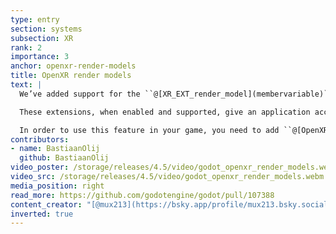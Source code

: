 ```yaml
---
type: entry
section: systems
subsection: XR
rank: 2
importance: 3
anchor: openxr-render-models
title: OpenXR render models
text: |
  We’ve added support for the ``@[XR_EXT_render_model](membervariable)`` and ``@[XR_EXT_interaction_render_model](membervariable)`` extensions introduced in OpenXR.

  These extensions, when enabled and supported, give an application access to fully animated models of the controllers currently held by users. This means Meta Quest 3S and Pico 4 Ultra users will see their respective controllers in their hands without extra effort from the developer.

  In order to use this feature in your game, you need to add ``@[OpenXRRenderModels](enginetype)`` as a child node of the ``@[XROrigin3D](enginetype)`` node. For more information, [please see the docs](https://docs.godotengine.org/en/4.5/tutorials/xr/openxr_render_models.html).
contributors:
- name: BastiaanOlij
  github: BastiaanOlij
video_poster: /storage/releases/4.5/video/godot_openxr_render_models.webp
video_src: /storage/releases/4.5/video/godot_openxr_render_models.webm
media_position: right
read_more: https://github.com/godotengine/godot/pull/107388
content_creator: "[@mux213](https://bsky.app/profile/mux213.bsky.social)"
inverted: true
---
```


